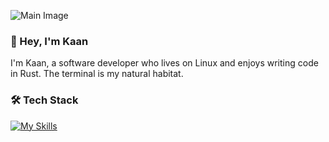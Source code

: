 ![Main Image](https://github.com/kaanboraoz/kaanboraoz/blob/main/2.png) 

### 👋 Hey, I'm Kaan

I'm Kaan, a software developer who lives on Linux and enjoys writing code in Rust. The terminal is my natural habitat.

### 🛠️ Tech Stack  
[![My Skills](https://skillicons.dev/icons?i=linux,vscode,rust,astro&perline=6)](https://skillicons.dev)

